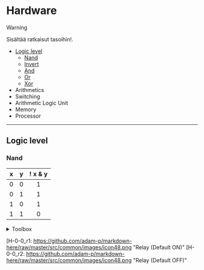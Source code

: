 # Hardware

> [!WARNING]
> Sisältää ratkaisut tasoihin!.

- [Logic level](#logic-level)
  + [Nand](#nand)
  + [Invert](#invert)
  + [And](#and)
  + [Or](#or)
  + [Xor](#xor)
- Arithmetics
- Switching
- Arithmetic Logic Unit
- Memory
- Processor

***

## Logic level

### Nand
| x | y | ! x & y |
|:-:|:-:|:-----:|
| 0 | 0 | 1 |
| 0 | 1 | 1 |
| 1 | 0 | 1 |
| 1 | 1 | 0 |

<details>
  <summary>Toolbox</summary>
  ### Rele 1
  ![relay1][H-0-0_r1]
  ### Rele 2
  ![relay2][H-0-0_r2]
</details>

[H-0-0_r1: https://github.com/adam-p/markdown-here/raw/master/src/common/images/icon48.png "Relay (Default ON)"
[H-0-0_r2: https://github.com/adam-p/markdown-here/raw/master/src/common/images/icon48.png "Relay (Default OFF)"
